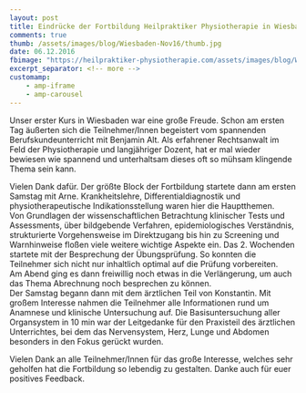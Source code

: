 ```yaml
---
layout: post
title: Eindrücke der Fortbildung Heilpraktiker Physiotherapie in Wiesbaden
comments: true
thumb: /assets/images/blog/Wiesbaden-Nov16/thumb.jpg
date: 06.12.2016
fbimage: "https://heilpraktiker-physiotherapie.com/assets/images/blog/Wiesbaden-Nov16/Auskultation2-Fortbildung-Heilpraktiker-Physiotherapie.jpg"
excerpt_separator: <!-- more -->
customamp:
    - amp-iframe
    - amp-carousel
---
```


Unser erster Kurs in Wiesbaden war eine große Freude.
<amp-img  src="/assets/images/blog/Wiesbaden-Nov16/Gruppenbild.jpg" width="1200" height="447" layout="responsive"></amp-img>
Schon am ersten Tag äußerten sich die Teilnehmer/Innen begeistert vom spannenden Berufskundeunterricht mit Benjamin Alt. Als erfahrener Rechtsanwalt im Feld der Physiotherapie und langjähriger Dozent, hat er mal wieder bewiesen wie spannend und unterhaltsam dieses oft so mühsam klingende Thema sein kann.
<!-- more -->  
Vielen Dank dafür.
<amp-img layout="responsive" width="1200" height="800" src="/assets/images/blog/Wiesbaden-Nov16/Berufskunde-Fortbildung-Heilpraktiker-Physiotherapie.jpg"></amp-img>
Der größte Block der Fortbildung startete dann am ersten Samstag mit Arne. Krankheitslehre, Differentialdiagnostik und physiotherapeutische Indikationsstellung waren hier die Hauptthemen.  
Von Grundlagen der wissenschaftlichen Betrachtung klinischer Tests und Assessments, über bildgebende Verfahren, epidemiologisches Verständnis, strukturierte Vorgehensweise im Direktzugang bis hin zu Screening und Warnhinweise floßen viele weitere wichtige Aspekte ein.
<amp-img layout="responsive" width="1200" height="1026" src="/assets/images/blog/Wiesbaden-Nov16/Krankheitslehre-Fortbildung-Heilpraktiker-Physiotherapie.jpg"></amp-img>
Das 2. Wochenden startete mit der Besprechung der Übungsprüfung. So konnten die Teilnehmer sich nicht nur inhaltlich optimal auf die Prüfung vorbereiten.  
Am Abend ging es dann freiwillig noch etwas in die Verlängerung, um auch das Thema Abrechnung noch besprechen zu können.  
Der Samstag begann dann mit dem ärztlichen Teil von Konstantin. Mit großem Interesse nahmen die Teilnehmer alle Informationen rund  um Anamnese und klinische Untersuchung auf. Die Basisuntersuchung aller Organsystem in 10 min war der Leitgedanke für den Praxisteil des ärztlichen Unterrichtes, bei dem das Nervensystem, Herz, Lunge und Abdomen besonders in den Fokus gerückt wurden.
<amp-img layout="responsive" width="1200" height="636" src="/assets/images/blog/Wiesbaden-Nov16/Auskultation2-Fortbildung-Heilpraktiker-Physiotherapie.jpg"></amp-img>
  
  Vielen Dank an alle Teilnehmer/Innen für das große Interesse, welches sehr geholfen hat die Fortbildung so lebendig zu gestalten. Danke auch für euer positives Feedback. 
<amp-carousel class="dozentencarousel" width="1200" height="675" layout="responsive" type="slides" autoplay delay="2000">
 <amp-img layout="responsive" width="1200" height="675" src="/assets/images/blog/Wiesbaden-Nov16/Hirnnerven-Fortbildung-Heilpraktiker-Physiotherapie.jpg"></amp-img>
 <amp-img layout="responsive" width="1200" height="675" src="/assets/images/blog/Wiesbaden-Nov16/Hirnnerven2-Fortbildung-Heilpraktiker-Physiotherapie.jpg"></amp-img>
 <amp-img layout="responsive" width="1200" height="675" src="/assets/images/blog/Wiesbaden-Nov16/Screening-Fortbildung-Heilpraktiker-Physiotherapie.jpg"></amp-img>
 <amp-img layout="responsive" width="1200" height="675" src="/assets/images/blog/Wiesbaden-Nov16/Verpflegung-Fortbildung-Heilpraktiker-Physiotherapie.jpg"></amp-img>
 <amp-img layout="responsive" width="1200" height="675" src="/assets/images/blog/Wiesbaden-Nov16/Untersuchung1-Fortbildung-Heilpraktiker-Physiotherapie.jpg"></amp-img>
 <amp-img layout="responsive" width="1200" height="675" src="/assets/images/blog/Wiesbaden-Nov16/Gruppe2-Fortbildung-Heilpraktiker-Physiotherapie.jpg"></amp-img>
 </amp-carousel>